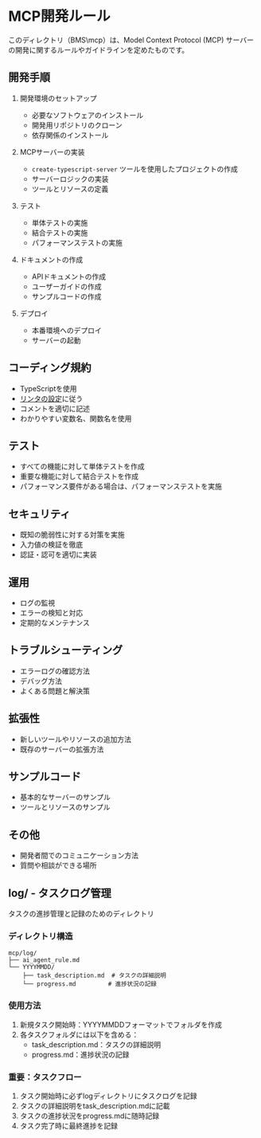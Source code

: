 # MCP開発ルール

このディレクトリ（BMS\mcp）は、Model Context Protocol (MCP) サーバーの開発に関するルールやガイドラインを定めたものです。

## 開発手順

1. 開発環境のセットアップ
   - 必要なソフトウェアのインストール
   - 開発用リポジトリのクローン
   - 依存関係のインストール

2. MCPサーバーの実装
   - `create-typescript-server` ツールを使用したプロジェクトの作成
   - サーバーロジックの実装
   - ツールとリソースの定義

3. テスト
   - 単体テストの実施
   - 結合テストの実施
   - パフォーマンステストの実施

4. ドキュメントの作成
   - APIドキュメントの作成
   - ユーザーガイドの作成
   - サンプルコードの作成

5. デプロイ
   - 本番環境へのデプロイ
   - サーバーの起動

## コーディング規約

- TypeScriptを使用
- [リンタの設定](https://typescript-eslint.io/)に従う
- コメントを適切に記述
- わかりやすい変数名、関数名を使用

## テスト

- すべての機能に対して単体テストを作成
- 重要な機能に対して結合テストを作成
- パフォーマンス要件がある場合は、パフォーマンステストを実施

## セキュリティ

- 既知の脆弱性に対する対策を実施
- 入力値の検証を徹底
- 認証・認可を適切に実装

## 運用

- ログの監視
- エラーの検知と対応
- 定期的なメンテナンス

## トラブルシューティング

- エラーログの確認方法
- デバッグ方法
- よくある問題と解決策

## 拡張性

- 新しいツールやリソースの追加方法
- 既存のサーバーの拡張方法

## サンプルコード

- 基本的なサーバーのサンプル
- ツールとリソースのサンプル

## その他

- 開発者間でのコミュニケーション方法
- 質問や相談ができる場所

## log/ - タスクログ管理
タスクの進捗管理と記録のためのディレクトリ

### ディレクトリ構造
```
mcp/log/
├── ai_agent_rule.md
└── YYYYMMDD/
    ├── task_description.md  # タスクの詳細説明
    └── progress.md         # 進捗状況の記録
```

### 使用方法
1. 新規タスク開始時：YYYYMMDDフォーマットでフォルダを作成
2. 各タスクフォルダには以下を含める：
   - task_description.md：タスクの詳細説明
   - progress.md：進捗状況の記録

### 重要：タスクフロー
1. タスク開始時に必ずlogディレクトリにタスクログを記録
2. タスクの詳細説明をtask_description.mdに記載
3. タスクの進捗状況をprogress.mdに随時記録
4. タスク完了時に最終進捗を記録